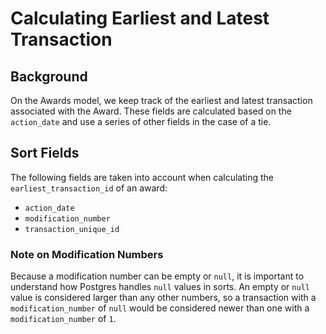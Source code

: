 # Calculating Earliest and Latest Transaction 

## Background

On the Awards model, we keep track of the earliest and latest transaction associated with the Award. These fields are calculated based on the `action_date` and use a series of other fields in the case of a tie. 

## Sort Fields 

The following fields are taken into account when calculating the `earliest_transaction_id` of an award:

* `action_date`
* `modification_number`
* `transaction_unique_id`

### Note on Modification Numbers

Because a modification number can be empty or `null`, it is important to understand how Postgres handles `null` values in sorts. An empty or `null` value is considered larger than any other numbers, so a transaction with a `modification_number` of `null` would be considered newer than one with a `modification_number` of `1`.

